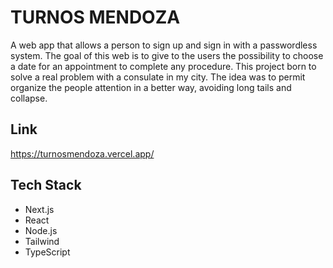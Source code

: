 # TURNOS MENDOZA

A web app that allows a person to sign up and sign in with a passwordless
system. The goal of this web is to give to the users the possibility to choose a
date for an appointment to complete any procedure. This project born to solve a
real problem with a consulate in my city. The idea was to permit organize the
people attention in a better way, avoiding long tails and collapse.

## Link

https://turnosmendoza.vercel.app/

## Tech Stack

-   Next.js
-   React
-   Node.js
-   Tailwind
-   TypeScript
